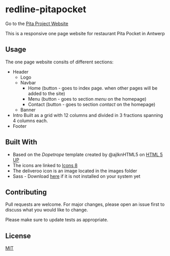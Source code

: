 # redline-pitapocket

Go to the [Pita Project Website](https://nicplackle.github.io/redline-pitapocket)

This is a responsive one page website for restaurant Pita Pocket in Antwerp

## Usage

The one page website consits of different sections:
* Header 
    * Logo 
    * Navbar
         * Home (button - goes to index page. when other pages will be added to the site)
         * Menu (button - goes to section *menu* on the homepage) 
         * Contact (button - goes to section *contact* on the homepage)
    * Banner
* Intro
        Built as a grid with 12 columns and divided in 3 fractions spanning 4 columns each.
* Footer

## Built With

* Based on the *Dopetrope* template created by @ajlknHTML5 on [HTML 5 UP](https://html5up.net/)
* The icons are linked to [Icons 8](https://icons8.com/)
* The deliveroo icon is an image located in the images folder
* Sass - Download [here](https://sass-lang.com/install) if it is not installed on your system yet

## Contributing

Pull requests are welcome. For major changes, please open an issue first to discuss what you would like to change.

Please make sure to update tests as appropriate.

## License
[MIT](https://choosealicense.com/licenses/mit/)
